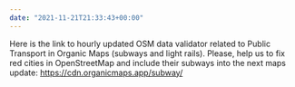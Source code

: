 ```yaml
---
date: "2021-11-21T21:33:43+00:00"
---
```


Here is the link to hourly updated OSM data validator related to Public Transport in Organic Maps (subways and light rails). Please, help us to fix red cities in OpenStreetMap and include their subways into the next maps update: <https://cdn.organicmaps.app/subway/>